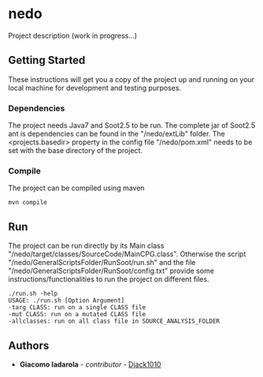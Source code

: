 # nedo

Project description (work in progress...)

## Getting Started

These instructions will get you a copy of the project up and running on your local machine for development and testing purposes.

### Dependencies

The project needs Java7 and Soot2.5 to be run.
The complete jar of Soot2.5 ant is dependencies can be found in the "/nedo/extLib" folder. The <projects.basedir> property in the config file "/nedo/pom.xml" needs to be set with the base directory of the project.

### Compile

The project can be compiled using maven
```
mvn compile
```

## Run

The project can be run directly by its Main class "/nedo/target/classes/SourceCode/MainCPG.class".
Otherwise the script "/nedo/GeneralScriptsFolder/RunSoot/run.sh" and the file "/nedo/GeneralScriptsFolder/RunSoot/config.txt" provide some instructions/functionalities to run the project on different files.
```
./run.sh -help
USAGE: ./run.sh [Option Argument]
-targ CLASS: run on a single CLASS file
-mut CLASS: run on a mutated CLASS file
-allclasses: run on all class file in SOURCE_ANALYSIS_FOLDER
```

## Authors

* **Giacomo Iadarola** - *contributor* - [Djack1010](https://github.com/Djack1010)
